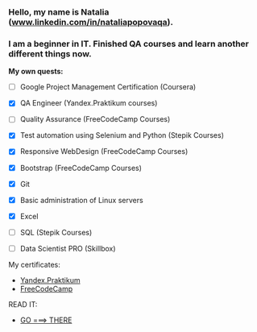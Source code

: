 ### Hello, my name is Natalia (www.linkedin.com/in/nataliapopovaqa).
### I am a beginner in IT. Finished QA courses and learn another different things now.
**My own quests:**
* [ ] Google Project Management Certification (Coursera)
* [x] QA Engineer (Yandex.Praktikum courses)
* [ ] Quality Assurance (FreeCodeCamp Courses)
* [x] Test automation using Selenium and Python (Stepik Courses)
* [x] Responsive WebDesign (FreeCodeCamp Courses)
* [x] Bootstrap (FreeCodeCamp Courses)
* [x] Git
* [x] Basic administration of Linux servers
* [x] Excel
* [ ] SQL (Stepik Courses)
* [ ] Data Scientist PRO (Skillbox)


My certificates:
* [Yandex.Praktikum](https://disk.yandex.ru/i/krcLKRzrAlTMyw)
* [FreeCodeCamp](https://www.freecodecamp.org/certification/nat_popstar/responsive-web-design)

READ IT: 
* [GO ===> THERE ](https://github.com/NatPopstar/Books_to_read/blob/main/README.md)


